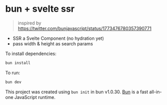 # bun + svelte ssr

> inspired by <https://twitter.com/bunjavascript/status/1773476780357390771>

- SSR a Svelte Component (no hydration yet)
- pass width & height as search params

To install dependencies:

```bash
bun install
```

To run:

```bash
bun dev
```

This project was created using `bun init` in bun v1.0.30. [Bun](https://bun.sh) is a fast all-in-one JavaScript runtime.
